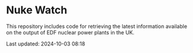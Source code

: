 # Nuke Watch

This repository includes code for retrieving the latest information available on the output of EDF nuclear power plants in the UK.

Last updated: 2024-10-03 08:18